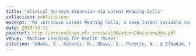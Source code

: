 ```yaml
---
title: "Clinical Acronym Expansion via Latent Meaning Cells"
collection: publications
excerpt: 'We introduce Latent Meaning Cells, a deep latent variable model which learns contextualized representations of words by combining local lexical context and metadata.'
date: 2020-12-11
paperurl: http://proceedings.mlr.press/v136/adams20a/adams20a.pdf
venue: 'Machine Learning for Health (ML4H)'
citation: 'Adams, G., Ketenci, M., Bhave, S., Perotte, A., & Elhadad, N. (2020, November). Zero-shot clinical acronym expansion via latent meaning cells. In Machine Learning for Health (pp. 12-40). PMLR.'
---
```

